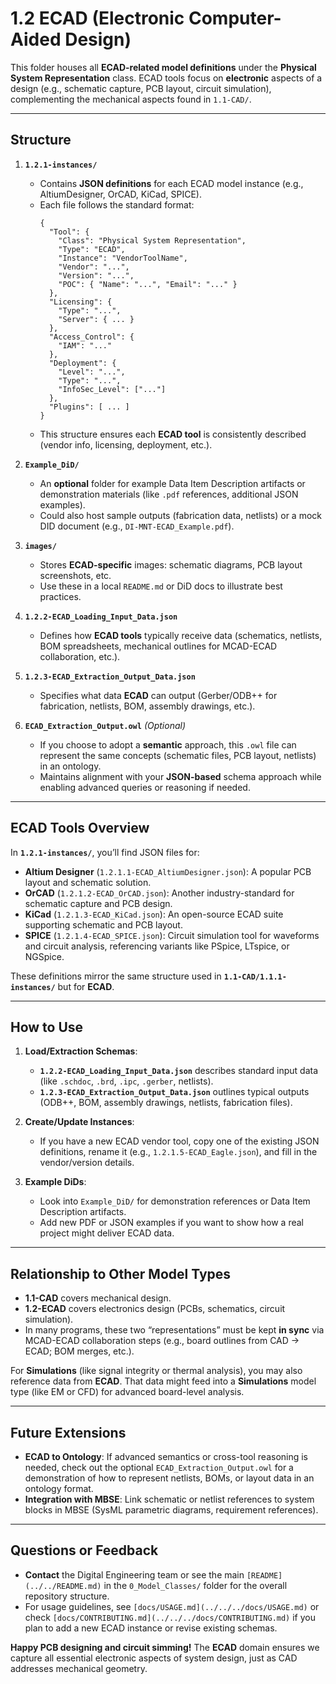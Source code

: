 # 1.2 ECAD (Electronic Computer-Aided Design)

This folder houses all **ECAD-related model definitions** under the **Physical System Representation** class. ECAD tools focus on **electronic** aspects of a design (e.g., schematic capture, PCB layout, circuit simulation), complementing the mechanical aspects found in `1.1-CAD/`.

---

## Structure

1. **`1.2.1-instances/`**  
   - Contains **JSON definitions** for each ECAD model instance (e.g., AltiumDesigner, OrCAD, KiCad, SPICE).
   - Each file follows the standard format:
     ```jsonc
     {
       "Tool": {
         "Class": "Physical System Representation",
         "Type": "ECAD",
         "Instance": "VendorToolName",
         "Vendor": "...",
         "Version": "...",
         "POC": { "Name": "...", "Email": "..." }
       },
       "Licensing": {
         "Type": "...",
         "Server": { ... }
       },
       "Access_Control": {
         "IAM": "..."
       },
       "Deployment": {
         "Level": "...",
         "Type": "...",
         "InfoSec_Level": ["..."]
       },
       "Plugins": [ ... ]
     }
     ```
   - This structure ensures each **ECAD tool** is consistently described (vendor info, licensing, deployment, etc.).

2. **`Example_DiD/`**  
   - An **optional** folder for example Data Item Description artifacts or demonstration materials (like `.pdf` references, additional JSON examples).
   - Could also host sample outputs (fabrication data, netlists) or a mock DID document (e.g., `DI-MNT-ECAD_Example.pdf`).

3. **`images/`**  
   - Stores **ECAD-specific** images: schematic diagrams, PCB layout screenshots, etc.
   - Use these in a local `README.md` or DiD docs to illustrate best practices.

4. **`1.2.2-ECAD_Loading_Input_Data.json`**  
   - Defines how **ECAD tools** typically receive data (schematics, netlists, BOM spreadsheets, mechanical outlines for MCAD-ECAD collaboration, etc.).

5. **`1.2.3-ECAD_Extraction_Output_Data.json`**  
   - Specifies what data **ECAD** can output (Gerber/ODB++ for fabrication, netlists, BOM, assembly drawings, etc.).

6. **`ECAD_Extraction_Output.owl`** *(Optional)*  
   - If you choose to adopt a **semantic** approach, this `.owl` file can represent the same concepts (schematic files, PCB layout, netlists) in an ontology.  
   - Maintains alignment with your **JSON-based** schema approach while enabling advanced queries or reasoning if needed.

---

## ECAD Tools Overview

In **`1.2.1-instances/`**, you’ll find JSON files for:

- **Altium Designer** (`1.2.1.1-ECAD_AltiumDesigner.json`): A popular PCB layout and schematic solution.  
- **OrCAD** (`1.2.1.2-ECAD_OrCAD.json`): Another industry-standard for schematic capture and PCB design.  
- **KiCad** (`1.2.1.3-ECAD_KiCad.json`): An open-source ECAD suite supporting schematic and PCB layout.  
- **SPICE** (`1.2.1.4-ECAD_SPICE.json`): Circuit simulation tool for waveforms and circuit analysis, referencing variants like PSpice, LTspice, or NGSpice.

These definitions mirror the same structure used in **`1.1-CAD/1.1.1-instances/`** but for **ECAD**.

---

## How to Use

1. **Load/Extraction Schemas**:  
   - **`1.2.2-ECAD_Loading_Input_Data.json`** describes standard input data (like `.schdoc`, `.brd`, `.ipc`, `.gerber`, netlists).  
   - **`1.2.3-ECAD_Extraction_Output_Data.json`** outlines typical outputs (ODB++, BOM, assembly drawings, netlists, fabrication files).

2. **Create/Update Instances**:  
   - If you have a new ECAD vendor tool, copy one of the existing JSON definitions, rename it (e.g., `1.2.1.5-ECAD_Eagle.json`), and fill in the vendor/version details.

3. **Example DiDs**:  
   - Look into `Example_DiD/` for demonstration references or Data Item Description artifacts.  
   - Add new PDF or JSON examples if you want to show how a real project might deliver ECAD data.

---

## Relationship to Other Model Types

- **1.1-CAD** covers mechanical design.  
- **1.2-ECAD** covers electronics design (PCBs, schematics, circuit simulation).  
- In many programs, these two “representations” must be kept **in sync** via MCAD-ECAD collaboration steps (e.g., board outlines from CAD → ECAD; BOM merges, etc.).

For **Simulations** (like signal integrity or thermal analysis), you may also reference data from **ECAD**. That data might feed into a **Simulations** model type (like EM or CFD) for advanced board-level analysis.

---

## Future Extensions

- **ECAD to Ontology**: If advanced semantics or cross-tool reasoning is needed, check out the optional `ECAD_Extraction_Output.owl` for a demonstration of how to represent netlists, BOMs, or layout data in an ontology format.  
- **Integration with MBSE**: Link schematic or netlist references to system blocks in MBSE (SysML parametric diagrams, requirement references).

---

## Questions or Feedback

- **Contact** the Digital Engineering team or see the main `[README](../../README.md)` in the `0_Model_Classes/` folder for the overall repository structure.  
- For usage guidelines, see `[docs/USAGE.md](../../../docs/USAGE.md)` or check `[docs/CONTRIBUTING.md](../../../docs/CONTRIBUTING.md)` if you plan to add a new ECAD instance or revise existing schemas.

**Happy PCB designing and circuit simming!** The **ECAD** domain ensures we capture all essential electronic aspects of system design, just as CAD addresses mechanical geometry.
